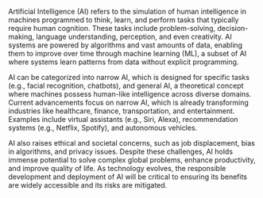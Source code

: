 Artificial Intelligence (AI) refers to the simulation of human intelligence in machines programmed to think, learn, and perform tasks that typically require human cognition. These tasks include problem-solving, decision-making, language understanding, perception, and even creativity. AI systems are powered by algorithms and vast amounts of data, enabling them to improve over time through machine learning (ML), a subset of AI where systems learn patterns from data without explicit programming.

AI can be categorized into narrow AI, which is designed for specific tasks (e.g., facial recognition, chatbots), and general AI, a theoretical concept where machines possess human-like intelligence across diverse domains. Current advancements focus on narrow AI, which is already transforming industries like healthcare, finance, transportation, and entertainment. Examples include virtual assistants (e.g., Siri, Alexa), recommendation systems (e.g., Netflix, Spotify), and autonomous vehicles.

AI also raises ethical and societal concerns, such as job displacement, bias in algorithms, and privacy issues. Despite these challenges, AI holds immense potential to solve complex global problems, enhance productivity, and improve quality of life. As technology evolves, the responsible development and deployment of AI will be critical to ensuring its benefits are widely accessible and its risks are mitigated.
